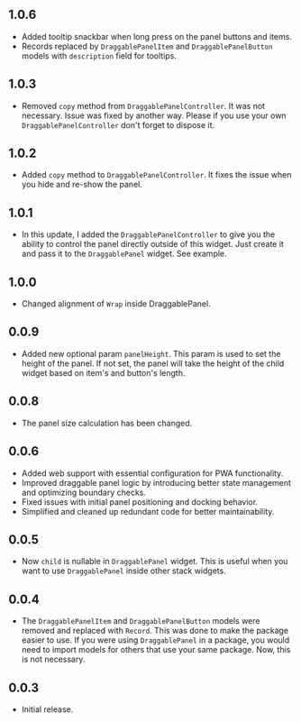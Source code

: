 ## 1.0.6
- Added tooltip snackbar when long press on the panel buttons and items.
- Records replaced by `DraggablePanelItem` and `DraggablePanelButton` models with `description` field for tooltips.

## 1.0.3
- Removed `copy` method from `DraggablePanelController`. It was not necessary.
Issue was fixed by another way. Please if you use your own `DraggablePanelController` don't forget to dispose it.

## 1.0.2
- Added `copy` method to `DraggablePanelController`. It fixes the issue when you hide and re-show the panel.

## 1.0.1
- In this update, I added the `DraggablePanelController` to give you the ability to control the panel directly outside of this widget.
Just create it and pass it to the `DraggablePanel` widget. See example.

## 1.0.0
- Changed alignment of `Wrap` inside DraggablePanel.

## 0.0.9
- Added new optional param `panelHeight`. This param is used to set the height of the panel. If not set, the panel will take the height of the child widget based on item's and button's length.

## 0.0.8
- The panel size calculation has been changed.

## 0.0.6
- Added web support with essential configuration for PWA functionality.  
- Improved draggable panel logic by introducing better state management and optimizing boundary checks.  
- Fixed issues with initial panel positioning and docking behavior.  
- Simplified and cleaned up redundant code for better maintainability.  

## 0.0.5

- Now `child` is nullable in `DraggablePanel` widget. This is useful when you want to use `DraggablePanel` inside other stack widgets.

## 0.0.4

- The `DraggablePanelItem` and `DraggablePanelButton` models were removed and replaced with `Record`.
This was done to make the package easier to use. If you were using `DraggablePanel` in a package, you would need to import models for others that use your same package. Now, this is not necessary.

## 0.0.3

- Initial release.